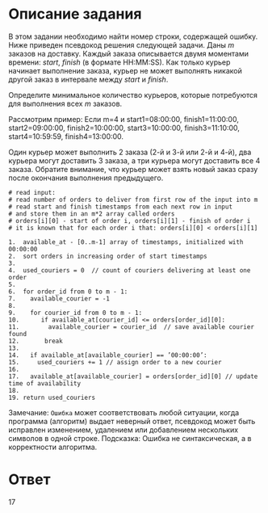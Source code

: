 # Описание задания

В этом задании необходимо найти номер строки, содержащей ошибку.
Ниже приведен псевдокод решения следующей задачи.
Даны *m* заказов на доставку. Каждый заказа описывается двумя моментами времени: *start*, *finish* (в формате HH:MM:SS). Как только курьер начинает выполнение заказа, курьер не может выполнять никакой другой заказ в интервале между *start* и *finish*.

Определите минимальное количество курьеров, которые потребуются для выполнения всех *m* заказов.

Рассмотрим пример:
Если m=4 и
start1=08:00:00, finish1=11:00:00,
start2=09:00:00, finish2=10:00:00,
start3=10:00:00, finish3=11:10:00,
start4=10:59:59, finish4=13:00:00.

Один курьер может выполнить 2 заказа (2-й и 3-й или 2-й и 4-й), два курьера могут доставить 3 заказа, а три курьера могут доставить все 4 заказа.
Обратите внимание, что курьер может взять новый заказ сразу после окончания выполнения предыдущего.

    # read input:
    # read number of orders to deliver from first row of the input into m
    # read start and finish timestamps from each next row in input
    # and store them in an m*2 array called orders
    # orders[i][0] - start of order i, orders[i][1] - finish of order i
    # it is known that for each order i that: orders[i][0] < orders[i][1]

    1.  available_at - [0..m-1] array of timestamps, initialized with 00:00:00
    2.  sort orders in increasing order of start timestamps
    3.
    4.  used_couriers = 0  // count of couriers delivering at least one order
    5.
    6.  for order_id from 0 to m - 1:
    7.    available_courier = -1
    8.
    9.    for courier_id from 0 to m - 1:
    10.      if available_at[courier_id] <= orders[order_id][0]:
    11.        available_courier = courier_id  // save available courier found
    12.       break
    13.
    14.   if available_at[available_courier] == ’00:00:00’:
    15.     used_couriers += 1 // assign order to a new courier
    16.
    17.   available_at[available_courier] = orders[order_id][0] // update time of availability
    18.
    19. return used_couriers


Замечание: `Ошибка` может соответствовать любой ситуации, когда программа (алгоритм) выдает неверный ответ, псевдокод может быть исправлен изменением, удалением или добавлением нескольких символов в одной строке.
Подсказка: Ошибка не синтаксическая, а в корректности алгоритма.

# Ответ

17
